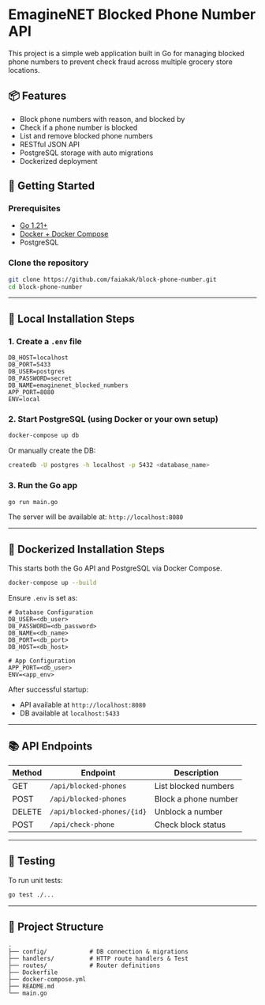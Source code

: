 # EmagineNET Blocked Phone Number API

This project is a simple web application built in Go for managing blocked phone numbers to prevent check fraud across multiple grocery store locations.

## 📦 Features

- Block phone numbers with reason, and blocked by
- Check if a phone number is blocked
- List and remove blocked phone numbers
- RESTful JSON API
- PostgreSQL storage with auto migrations
- Dockerized deployment 

## 🚀 Getting Started

### Prerequisites

- [Go 1.21+](https://golang.org/dl/)
- [Docker + Docker Compose](https://docs.docker.com/compose/)
- PostgreSQL

### Clone the repository

```bash
git clone https://github.com/faiakak/block-phone-number.git
cd block-phone-number
```

---

## 🔧 Local Installation Steps

### 1. Create a `.env` file

```env
DB_HOST=localhost
DB_PORT=5433
DB_USER=postgres
DB_PASSWORD=secret
DB_NAME=emaginenet_blocked_numbers
APP_PORT=8080
ENV=local
```

### 2. Start PostgreSQL (using Docker or your own setup)

```bash
docker-compose up db
```

Or manually create the DB:

```bash
createdb -U postgres -h localhost -p 5432 <database_name>
```

### 3. Run the Go app

```bash
go run main.go
```

The server will be available at: `http://localhost:8080`

---

## 🐳 Dockerized Installation Steps

This starts both the Go API and PostgreSQL via Docker Compose.

```bash
docker-compose up --build
```

Ensure `.env` is set as:

```env
# Database Configuration
DB_USER=<db_user>
DB_PASSWORD=<db_password>
DB_NAME=<db_name>
DB_PORT=<db_port>
DB_HOST=<db_host>

# App Configuration
APP_PORT=<db_user>
ENV=<app_env>

```

After successful startup:
- API available at `http://localhost:8080`
- DB available at `localhost:5433`

---

## 📚 API Endpoints

| Method | Endpoint              | Description                  |
|--------|-----------------------|------------------------------|
| GET    | `/api/blocked-phones` | List blocked numbers         |
| POST   | `/api/blocked-phones` | Block a phone number         |
| DELETE | `/api/blocked-phones/{id}` | Unblock a number        |
| POST   | `/api/check-phone`    | Check block status           |

---

## 🧪 Testing

To run unit tests:

```bash
go test ./...
```

---

## 📁 Project Structure

```
.
├── config/            # DB connection & migrations
├── handlers/          # HTTP route handlers & Test
├── routes/            # Router definitions
├── Dockerfile
├── docker-compose.yml
├── README.md
└── main.go
```



